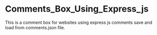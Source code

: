 # Comments_Box_Using_Express_js
This is a comment box for websites using express js comments save and load from comments.json file.
